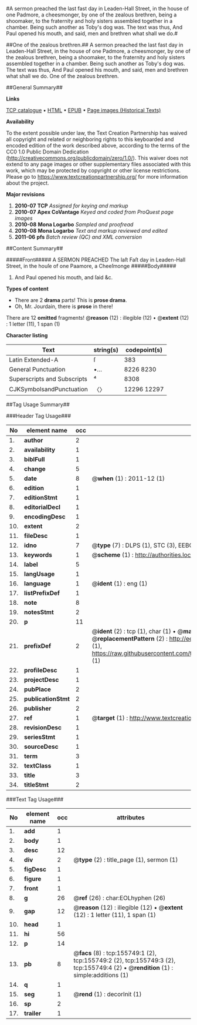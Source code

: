 #A sermon preached the last fast day in Leaden-Hall Street, in the house of one Padmore, a cheesmonger, by one of the zealous brethren, being a shoomaker, to the fraternity and holy sisters assembled together in a chamber. Being such another as Toby's dog was. The text was thus, And Paul opened his mouth, and said, men and brethren what shall we do.#

##One of the zealous brethren.##
A sermon preached the last fast day in Leaden-Hall Street, in the house of one Padmore, a cheesmonger, by one of the zealous brethren, being a shoomaker, to the fraternity and holy sisters assembled together in a chamber. Being such another as Toby's dog was. The text was thus, And Paul opened his mouth, and said, men and brethren what shall we do.
One of the zealous brethren.

##General Summary##

**Links**

[TCP catalogue](http://www.ota.ox.ac.uk/tcp/)  • 
[HTML](http://tei.it.ox.ac.uk/tcp/Texts-HTML/free/A92/A92945.html)  • 
[EPUB](http://tei.it.ox.ac.uk/tcp/Texts-EPUB/free/A92/A92945.epub) • 
[Page images (Historical Texts)](https://historicaltexts.jisc.ac.uk/eebo-99859372e)

**Availability**

To the extent possible under law, the Text Creation Partnership has waived all copyright and related or neighboring rights to this keyboarded and encoded edition of the work described above, according to the terms of the CC0 1.0 Public Domain Dedication (http://creativecommons.org/publicdomain/zero/1.0/). This waiver does not extend to any page images or other supplementary files associated with this work, which may be protected by copyright or other license restrictions. Please go to https://www.textcreationpartnership.org/ for more information about the project.

**Major revisions**

1. __2010-07__ __TCP__ *Assigned for keying and markup*
1. __2010-07__ __Apex CoVantage__ *Keyed and coded from ProQuest page images*
1. __2010-08__ __Mona Logarbo__ *Sampled and proofread*
1. __2010-08__ __Mona Logarbo__ *Text and markup reviewed and edited*
1. __2011-06__ __pfs__ *Batch review (QC) and XML conversion*

##Content Summary##

#####Front#####
A SERMON PREACHED The laſt Faſt day in Leaden-Hall Street, in the houſe of one Paamore, a Cheeſmonge
#####Body#####

1. And Paul opened his mouth, and ſaid &c.

**Types of content**

  * There are 2 **drama** parts! This is **prose drama**.
  * Oh, Mr. Jourdain, there is **prose** in there!

There are 12 **omitted** fragments! 
 @__reason__ (12) : illegible (12)  •  @__extent__ (12) : 1 letter (11), 1 span (1)

**Character listing**


|Text|string(s)|codepoint(s)|
|---|---|---|
|Latin Extended-A|ſ|383|
|General Punctuation|•…|8226 8230|
|Superscripts             and Subscripts|⁴|8308|
|CJKSymbolsandPunctuation|〈〉|12296 12297|

##Tag Usage Summary##

###Header Tag Usage###

|No|element name|occ|attributes|
|---|---|---|---|
|1.|__author__|2||
|2.|__availability__|1||
|3.|__biblFull__|1||
|4.|__change__|5||
|5.|__date__|8| @__when__ (1) : 2011-12 (1)|
|6.|__edition__|1||
|7.|__editionStmt__|1||
|8.|__editorialDecl__|1||
|9.|__encodingDesc__|1||
|10.|__extent__|2||
|11.|__fileDesc__|1||
|12.|__idno__|7| @__type__ (7) : DLPS (1), STC (3), EEBO-CITATION (1), PROQUEST (1), VID (1)|
|13.|__keywords__|1| @__scheme__ (1) : http://authorities.loc.gov/ (1)|
|14.|__label__|5||
|15.|__langUsage__|1||
|16.|__language__|1| @__ident__ (1) : eng (1)|
|17.|__listPrefixDef__|1||
|18.|__note__|8||
|19.|__notesStmt__|2||
|20.|__p__|11||
|21.|__prefixDef__|2| @__ident__ (2) : tcp (1), char (1)  •  @__matchPattern__ (2) : ([0-9\-]+):([0-9IVX]+) (1), (.+) (1)  •  @__replacementPattern__ (2) : http://eebo.chadwyck.com/downloadtiff?vid=$1&page=$2 (1), https://raw.githubusercontent.com/textcreationpartnership/Texts/master/tcpchars.xml#$1 (1)|
|22.|__profileDesc__|1||
|23.|__projectDesc__|1||
|24.|__pubPlace__|2||
|25.|__publicationStmt__|2||
|26.|__publisher__|2||
|27.|__ref__|1| @__target__ (1) : http://www.textcreationpartnership.org/docs/. (1)|
|28.|__revisionDesc__|1||
|29.|__seriesStmt__|1||
|30.|__sourceDesc__|1||
|31.|__term__|3||
|32.|__textClass__|1||
|33.|__title__|3||
|34.|__titleStmt__|2||


###Text Tag Usage###

|No|element name|occ|attributes|
|---|---|---|---|
|1.|__add__|1||
|2.|__body__|1||
|3.|__desc__|12||
|4.|__div__|2| @__type__ (2) : title_page (1), sermon (1)|
|5.|__figDesc__|1||
|6.|__figure__|1||
|7.|__front__|1||
|8.|__g__|26| @__ref__ (26) : char:EOLhyphen (26)|
|9.|__gap__|12| @__reason__ (12) : illegible (12)  •  @__extent__ (12) : 1 letter (11), 1 span (1)|
|10.|__head__|1||
|11.|__hi__|56||
|12.|__p__|14||
|13.|__pb__|8| @__facs__ (8) : tcp:155749:1 (2), tcp:155749:2 (2), tcp:155749:3 (2), tcp:155749:4 (2)  •  @__rendition__ (1) : simple:additions (1)|
|14.|__q__|1||
|15.|__seg__|1| @__rend__ (1) : decorInit (1)|
|16.|__sp__|2||
|17.|__trailer__|1||
